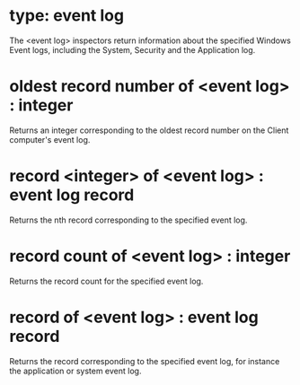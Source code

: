 # type: event log

The &lt;event log&gt; inspectors return information about the specified Windows Event logs, including the System, Security and the Application log.

# oldest record number of &lt;event log&gt; : integer

Returns an integer corresponding to the oldest record number on the Client computer&#39;s event log.

# record &lt;integer&gt; of &lt;event log&gt; : event log record

Returns the nth record corresponding to the specified event log.

# record count of &lt;event log&gt; : integer

Returns the record count for the specified event log.

# record of &lt;event log&gt; : event log record

Returns the record corresponding to the specified event log, for instance the application or system event log.
